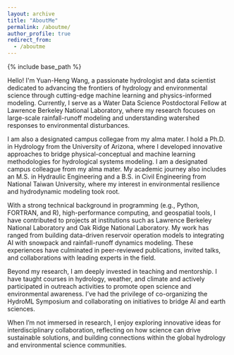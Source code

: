 ```yaml
---
layout: archive
title: "AboutMe"
permalink: /aboutme/
author_profile: true
redirect_from:
  - /aboutme
---
```


{% include base_path %}

Hello! I'm Yuan-Heng Wang, a passionate hydrologist and data scientist dedicated to advancing the frontiers of hydrology and environmental science through cutting-edge machine learning and physics-informed modeling. Currently, I serve as a Water Data Science Postdoctoral Fellow at Lawrence Berkeley National Laboratory, where my research focuses on large-scale rainfall-runoff modeling and understanding watershed responses to environmental disturbances.

I am also a designated campus collegae from my alma mater. I hold a Ph.D. in Hydrology from the University of Arizona, where I developed innovative approaches to bridge physical-conceptual and machine learning methodologies for hydrological systems modeling. I am a designated campus colleague from my alma mater. My academic journey also includes an M.S. in Hydraulic Engineering and a B.S. in Civil Engineering from National Taiwan University, where my interest in environmental resilience and hydrodynamic modeling took root.

With a strong technical background in programming (e.g., Python, FORTRAN, and R), high-performance computing, and geospatial tools, I have contributed to projects at institutions such as Lawrence Berkeley National Laboratory and Oak Ridge National Laboratory. My work has ranged from building data-driven reservoir operation models to integrating AI with snowpack and rainfall-runoff dynamics modeling. These experiences have culminated in peer-reviewed publications, invited talks, and collaborations with leading experts in the field.

Beyond my research, I am deeply invested in teaching and mentorship. I have taught courses in hydrology, weather, and climate and actively participated in outreach activities to promote open science and environmental awareness. I’ve had the privilege of co-organizing the HydroML Symposium and collaborating on initiatives to bridge AI and earth sciences.

When I’m not immersed in research, I enjoy exploring innovative ideas for interdisciplinary collaboration, reflecting on how science can drive sustainable solutions, and building connections within the global hydrology and environmental science communities.

